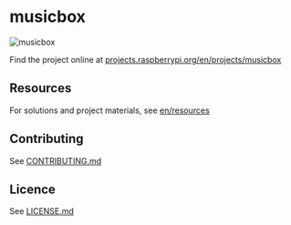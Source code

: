 # musicbox

![musicbox](/en/images/banner.png)

Find the project online at [projects.raspberrypi.org/en/projects/musicbox](https://projects.raspberrypi.org/en/projects/musicbox)

## Resources
For solutions and project materials, see [en/resources](https://github.com/raspberrypilearning/musicbox/tree/master/en/resources)

## Contributing
See [CONTRIBUTING.md](CONTRIBUTING.md)

## Licence
 See [LICENSE.md](LICENSE.md)